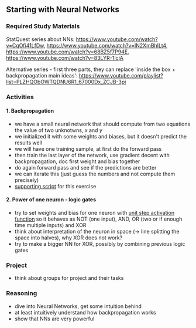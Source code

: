 ## Starting with Neural Networks

### Required Study Materials

StatQuest series about NNs: <https://www.youtube.com/watch?v=CqOfi41LfDw>, <https://www.youtube.com/watch?v=IN2XmBhILt4>, <https://www.youtube.com/watch?v=68BZ5f7P94E>, <https://www.youtube.com/watch?v=83LYR-1IcjA>

Alternative series - first three parts, they can replace 'inside the box + backpropagation main ideas': <https://www.youtube.com/playlist?list=PLZHQObOWTQDNU6R1_67000Dx_ZCJB-3pi>

### Activities

#### 1. Backpropagation

- we have a small neural network that should compute from two equations the value of two unknotwns, *x* and *y*
- we initialized it with some weights and biases, but it doesn't predict the results well
- we will have one training sample, at first do the forward pass
- then train the last layer of the network, use gradient decent with backpropagation, doc first weight and bias together
- do again forward pass and see if the predictions are better
- we can iterate this (just guess the numbers and not compute them precisely)
- [supporting script](04_simple_network_training.ipynb) for this exercise

#### 2. Power of one neuron - logic gates

- try to set weights and bias for one neuron with [unit step activation function](https://www.researchgate.net/profile/Raghad-Salih/publication/320612982/figure/fig1/AS:680085346586634@1539156390523/Figure-1-Unit-step-function.png) so it behaves as NOT (one input), AND, OR (two or if enough time multiple inputs) and XOR
- think about interpretation of the neuron in space (-> line splitting the space into halves), why XOR does not work?
- try to make a bigger NN for XOR, possibly by combining previous logic gates

### Project

- think about groups for project and their tasks

### Reasoning

- dive into Neural Networks, get some intuition behind
- at least intuitively understand how backpropagation works
- show that NNs are very powerful
